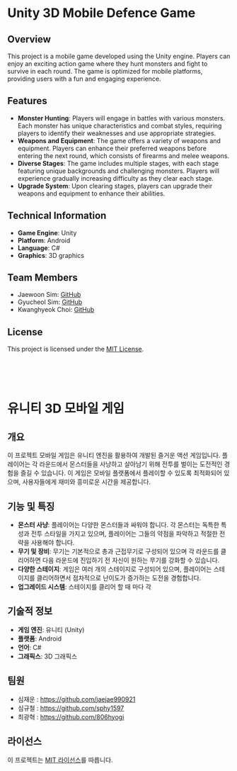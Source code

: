 

# Unity 3D Mobile Defence Game

## Overview
This project is a mobile game developed using the Unity engine. Players can enjoy an exciting action game where they hunt monsters and fight to survive in each round. The game is optimized for mobile platforms, providing users with a fun and engaging experience.

## Features
- **Monster Hunting**: Players will engage in battles with various monsters. Each monster has unique characteristics and combat styles, requiring players to identify their weaknesses and use appropriate strategies.
- **Weapons and Equipment**: The game offers a variety of weapons and equipment. Players can enhance their preferred weapons before entering the next round, which consists of firearms and melee weapons.
- **Diverse Stages**: The game includes multiple stages, with each stage featuring unique backgrounds and challenging monsters. Players will experience gradually increasing difficulty as they clear each stage.
- **Upgrade System**: Upon clearing stages, players can upgrade their weapons and equipment to enhance their abilities.

## Technical Information
- **Game Engine**: Unity
- **Platform**: Android
- **Language**: C#
- **Graphics**: 3D graphics

## Team Members
- Jaewoon Sim: [GitHub](https://github.com/jaejae990921)
- Gyucheol Sim: [GitHub](https://github.com/sphy1597)
- Kwanghyeok Choi: [GitHub](https://github.com/806hyogi)

## License
This project is licensed under the [MIT License](/path/to/license).

<br>
<br>
<br>


# 유니티 3D 모바일 게임 

## 개요
이 프로젝트 모바일 게임은 유니티 엔진을 활용하여 개발된 즐거운 액션 게임입니다. 플레이어는 각 라운드에서 몬스터들을 사냥하고 살아남기 위해 전투를 벌이는 도전적인 경험을 즐길 수 있습니다. 이 게임은 모바일 플랫폼에서 플레이할 수 있도록 최적화되어 있으며, 사용자들에게 재미와 흥미로운 시간을 제공합니다.

## 기능 및 특징
- **몬스터 사냥**: 플레이어는 다양한 몬스터들과 싸워야 합니다. 각 몬스터는 독특한 특성과 전투 스타일을 가지고 있으며, 플레이어는 그들의 약점을 파악하고 적절한 전략을 사용해야 합니다.
- **무기 및 장비**: 무기는 기본적으로 총과 근접무기로 구성되어 있으며 각 라운드를 클리어하면 다음 라운드에 진입하기 전 자신이 원하는 무기를 강화할 수 있습니다. 
- **다양한 스테이지**: 게임은 여러 개의 스테이지로 구성되어 있으며, 플레이어는 스테이지를 클리어하면서 점차적으로 난이도가 증가하는 도전을 경험합니다.
- **업그레이드 시스템**: 스테이지를 클리어 할 때 마다 각 

## 기술적 정보
- **게임 엔진**: 유니티 (Unity)
- **플랫폼**: Android
- **언어**: C#
- **그래픽스**: 3D 그래픽스


## 팀원  
- 심재운 : https://github.com/jaejae990921
- 심규철 : https://github.com/sphy1597
- 최광혁 : https://github.com/806hyogi

## 라이선스
이 프로젝트는 [MIT 라이선스](/path/to/license)를 따릅니다.
